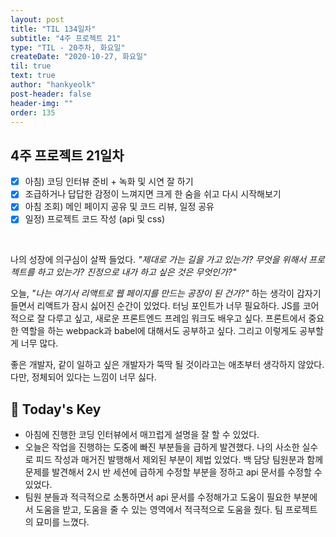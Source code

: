 ```yaml
---
layout: post
title: "TIL 134일차"
subtitle: "4주 프로젝트 21"
type: "TIL - 20주차, 화요일"
createDate: "2020-10-27, 화요일"
til: true
text: true
author: "hankyeolk"
post-header: false
header-img: ""
order: 135
---
```


## 4주 프로젝트 21일차

- [x] 아침) 코딩 인터뷰 준비 + 녹화 및 시연 잘 하기 <br />
- [x] 조급하거나 답답한 감정이 느껴지면 크게 한 숨을 쉬고 다시 시작해보기 <br />
- [x] 아침 조회) 메인 페이지 공유 및 코드 리뷰, 일정 공유<br />
- [x] 일정) 프로젝트 코드 작성 (api 및 css)<br />

<br/>

나의 성장에 의구심이 살짝 들었다. _"제대로 가는 길을 가고 있는가? 무엇을 위해서 프로젝트를 하고 있는가? 진정으로 내가 하고 싶은 것은 무엇인가?"_ <br/>

오늘, _"나는 여기서 리액트로 웹 페이지를 만드는 공장이 된 건가?"_ 하는 생각이 갑자기 들면서 리액트가 잠시 싫어진 순간이 있었다. 터닝 포인트가 너무 필요하다. JS를 코어적으로 잘 다루고 싶고, 새로운 프론트엔드 프레임 워크도 배우고 싶다. 프론트에서 중요한 역할을 하는 webpack과 babel에 대해서도 공부하고 싶다. 그리고 이렇게도 공부할 게 너무 많다. <br />

좋은 개발자, 같이 일하고 싶은 개발자가 뚝딱 될 것이라고는 애초부터 생각하지 않았다. 다만, 정체되어 있다는 느낌이 너무 싫다. <br />

## 🦄 Today's Key

- 아침에 진행한 코딩 인터뷰에서 매끄럽게 설명을 잘 할 수 있었다.
- 오늘은 작업을 진행하는 도중에 빠진 부분들을 급하게 발견했다. 나의 사소한 실수로 피드 작성과 매거진 발행해서 제외된 부분이 제법 있었다. 백 담당 팀원분과 함께 문제를 발견해서 2시 반 세션에 급하게 수정할 부분을 정하고 api 문서를 수정할 수 있었다.
- 팀원 분들과 적극적으로 소통하면서 api 문서를 수정해가고 도움이 필요한 부분에서 도움을 받고, 도움을 줄 수 있는 영역에서 적극적으로 도움을 줬다. 팀 프로젝트의 묘미를 느꼈다.
